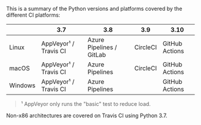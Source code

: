 This is a summary of the Python versions and platforms covered by the different CI platforms:

|          | 3.7                   | 3.8                       | 3.9      | 3.10           |
|----------|-----------------------|---------------------------|----------|----------------|
| Linux    | AppVeyor¹ / Travis CI | Azure Pipelines / GitLab  | CircleCI | GitHub Actions |
| macOS    | AppVeyor¹ / Travis CI | Azure Pipelines           | CircleCI | GitHub Actions |
| Windows  | AppVeyor¹ / Travis CI | Azure Pipelines           |          | GitHub Actions |

> ¹ AppVeyor only runs the "basic" test to reduce load.

Non-x86 architectures are covered on Travis CI using Python 3.7.
